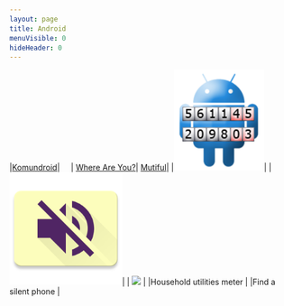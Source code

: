 ```yaml
---
layout: page
title: Android
menuVisible: 0
hideHeader: 0
---
```


|[Komundroid](/komundroid/index.html)| &nbsp;&nbsp;&nbsp; | [Where Are You?](/where-are-you/index.html)| [Mutiful](/where-are-you/index.html)|
|[<img src="/img/komundroid/logo.png" width="160">](/komundroid/index.html)|  |[<img src="/img/where-are-you/logo.png" width="200">](/where-are-you/index.html)| | [<img src="http://www.eya.space/mutiful/apple-icon.png" width="160">](https://play.google.com/store/apps/details?id=space.eya.mutiful) |
|Household utilities meter |  |Find a silent phone |

